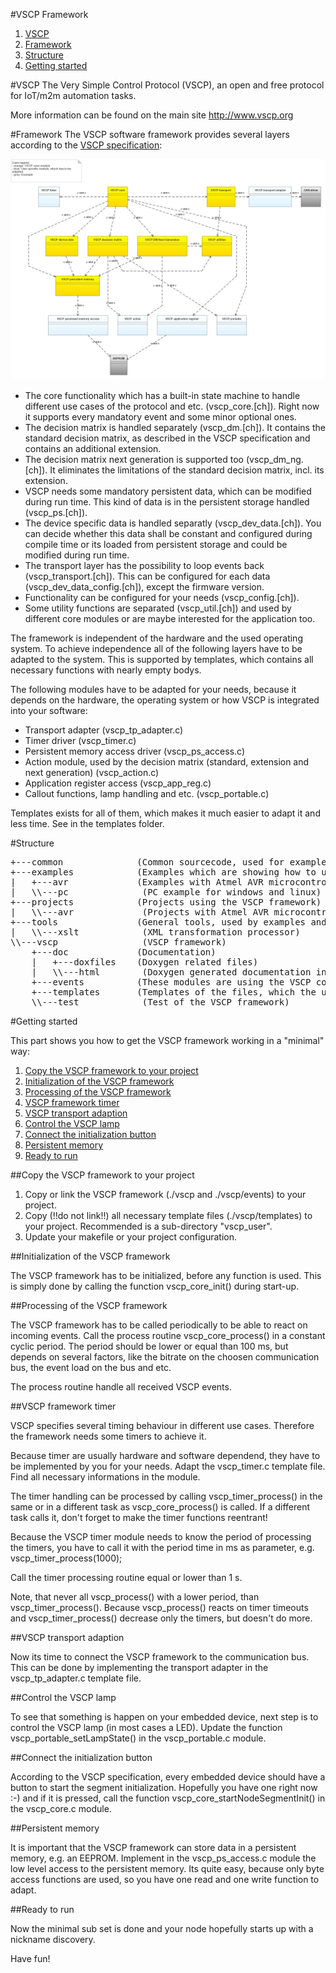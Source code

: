 #VSCP Framework

1. [VSCP](https://github.com/BlueAndi/vscp-framework/blob/master/README.md#vscp)
2. [Framework](https://github.com/BlueAndi/vscp-framework/blob/master/README.md#framework)
3. [Structure](https://github.com/BlueAndi/vscp-framework/blob/master/README.md#structure)
4. [Getting started](https://github.com/BlueAndi/vscp-framework/blob/master/README.md#getting-started)

#VSCP
The Very Simple Control Protocol (VSCP), an open and free protocol for IoT/m2m automation tasks.

More information can be found on the main site http://www.vscp.org

#Framework
The VSCP software framework provides several layers according to the [VSCP specification](http://www.vscp.org/docs/vscpspec/doku.php):

![overview-diagram](https://github.com/BlueAndi/vscp-framework/blob/master/vscp_modules.jpg)

* The core functionality which has a built-in state machine to handle different use cases of the protocol and etc. (vscp\_core.[ch]). Right now it supports every mandatory event and some minor optional ones.
* The decision matrix is handled separately (vscp\_dm.[ch]). It contains the standard decision matrix, as described in the VSCP specification and contains an additional extension.
* The decision matrix next generation is supported too (vscp\_dm\_ng.[ch]). It eliminates the limitations of the standard decision matrix, incl. its extension.
* VSCP needs some mandatory persistent data, which can be modified during run time. This kind of data is in the persistent storage handled (vscp\_ps.[ch]).
* The device specific data is handled separatly (vscp\_dev\_data.[ch]). You can decide whether this data shall be constant and configured during compile time or its loaded from persistent storage and could be modified during run time.
* The transport layer has the possibility to loop events back (vscp_transport.[ch]).
    This can be configured for each data (vscp\_dev\_data_config.[ch]), except the firmware version.
* Functionality can be configured for your needs (vscp_config.[ch]).
* Some utility functions are separated (vscp\_util.[ch]) and used by different core modules or are maybe interested for the application too.
  
The framework is independent of the hardware and the used operating system. To achieve independence all of the following
layers have to be adapted to the system. This is supported by templates, which contains all necessary functions with nearly empty
bodys.

The following modules have to be adapted for your needs, because it depends on the hardware, the operating system or
how VSCP is integrated into your software:
* Transport adapter (vscp\_tp\_adapter.c)
* Timer driver (vscp\_timer.c)
* Persistent memory access driver (vscp\_ps\_access.c)
* Action module, used by the decision matrix (standard, extension and next generation) (vscp\_action.c)
* Application register access (vscp\_app\_reg.c)
* Callout functions, lamp handling and etc. (vscp\_portable.c)

Templates exists for all of them, which makes it much easier to adapt it and less time. See in the templates folder.

#Structure

<pre>
+---common              (Common sourcecode, used for examples and projects)
+---examples            (Examples which are showing how to use the VSCP framework)
|   +---avr             (Examples with Atmel AVR microcontrollers)
|   \\---pc              (PC example for windows and linux)
+---projects            (Projects using the VSCP framework)
|   \\---avr             (Projects with Atmel AVR microcontrollers)
+---tools               (General tools, used by examples and projects)
|   \\---xslt            (XML transformation processor)
\\---vscp                (VSCP framework)
    +---doc             (Documentation)
    |   +---doxfiles    (Doxygen related files)
    |   \\---html        (Doxygen generated documentation in HTML)
    +---events          (These modules are using the VSCP core to send CLASS1 dedicated events)
    +---templates       (Templates of the files, which the user shall adapt to its needs)
    \\---test            (Test of the VSCP framework)
</pre>

#Getting started

This part shows you how to get the VSCP framework working in a "minimal" way:

1. [Copy the VSCP framework to your project](https://github.com/BlueAndi/vscp-framework/blob/master/README.md#copy-the-vscp-framework-to-your-project)
2. [Initialization of the VSCP framework](https://github.com/BlueAndi/vscp-framework/blob/master/README.md#initialization-of-the-vscp-framework)
3. [Processing of the VSCP framework](https://github.com/BlueAndi/vscp-framework/blob/master/README.md#processing-of-the-vscp-framework)
4. [VSCP framework timer](https://github.com/BlueAndi/vscp-framework/blob/master/README.md#vscp-framework-timer)
5. [VSCP transport adaption](https://github.com/BlueAndi/vscp-framework/blob/master/README.md#vscp-transport-adaption)
6. [Control the VSCP lamp](https://github.com/BlueAndi/vscp-framework/blob/master/README.md#control-the-vscp-lamp)
7. [Connect the initialization button](https://github.com/BlueAndi/vscp-framework/blob/master/README.md#connect-the-initialization-button)
8. [Persistent memory](https://github.com/BlueAndi/vscp-framework/blob/master/README.md#persistent-memory)
9. [Ready to run](https://github.com/BlueAndi/vscp-framework/blob/master/README.md#ready-to-run)

##Copy the VSCP framework to your project

1. Copy or link the VSCP framework (./vscp and ./vscp/events) to your project.
2. Copy (!!do not link!!) all necessary template files (./vscp/templates) to your project. Recommended is a sub-directory "vscp_user".
3. Update your makefile or your project configuration.
 
##Initialization of the VSCP framework

The VSCP framework has to be initialized, before any function is used. This is simply done
by calling the function vscp\_core\_init() during start-up.

##Processing of the VSCP framework

The VSCP framework has to be called periodically to be able to react on incoming events.
Call the process routine vscp\_core\_process() in a constant cyclic period. The period should be
lower or equal than 100 ms, but depends on several factors, like the bitrate on the choosen
communication bus, the event load on the bus and etc.

The process routine handle all received VSCP events.

##VSCP framework timer

VSCP specifies several timing behaviour in different use cases. Therefore the framework needs some
timers to achieve it.

Because timer are usually hardware and software dependend, they have to be implemented by you for your needs.
Adapt the vscp_timer.c template file. Find all necessary informations in the module.

The timer handling can be processed by calling vscp\_timer\_process() in the same or in a different task as vscp\_core\_process() is called.
If a different task calls it, don't forget to make the timer functions reentrant!

Because the VSCP timer module needs to know the period of processing the timers, you have to call it with the
period time in ms as parameter, e.g. vscp\_timer\_process(1000);

Call the timer processing routine equal or lower than 1 s.

Note, that never all vscp\_process() with a lower period, than vscp\_timer\_process(). Because vscp\_process() reacts
on timer timeouts and vscp\_timer\_process() decrease only the timers, but doesn't do more.

##VSCP transport adaption

Now its time to connect the VSCP framework to the communication bus. This can be done by implementing the transport
adapter in the vscp\_tp\_adapter.c template file.

##Control the VSCP lamp

To see that something is happen on your embedded device, next step is to control the VSCP lamp (in most cases a LED).
Update the function vscp\_portable\_setLampState() in the vscp\_portable.c module.

##Connect the initialization button

According to the VSCP specification, every embedded device should have a button to start the segment initialization.
Hopefully you have one right now :-) and if it is pressed, call the function vscp\_core\_startNodeSegmentInit() in the
vscp\_core.c module.

##Persistent memory

It is important that the VSCP framework can store data in a persistent memory, e.g. an EEPROM. Implement in the
vscp\_ps\_access.c module the low level access to the persistent memory. Its quite easy, because only byte access
functions are used, so you have one read and one write function to adapt.

##Ready to run

Now the minimal sub set is done and your node hopefully starts up with a nickname discovery.

Have fun!
